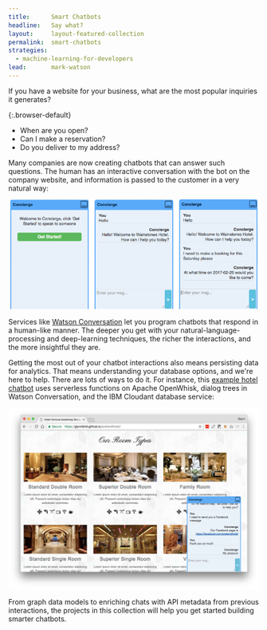 ```yaml
---
title:      Smart Chatbots
headline:   Say what?
layout:     layout-featured-collection
permalink:  smart-chatbots
strategies: 
  - machine-learning-for-developers
lead:       mark-watson
---
```


If you have a website for your business, what are the most popular inquiries it generates?

{:.browser-default}
- When are you open?
- Can I make a reservation?
- Do you deliver to my address?

Many companies are now creating chatbots that can answer such questions. The human has an interactive conversation with the bot on the company website, and information is passed to the customer in a very natural way:


![Screen shot of a hotel chatbot window close up, in three panels.](/img/concierge-chatbot.png "The concierge-chatbot demo app close up")

Services like [Watson Conversation](https://www.ibm.com/watson/services/conversation/) let you program chatbots that respond in a human-like manner. The deeper you get with your natural-language-processing and deep-learning techniques, the richer the interactions, and the more insightful they are.

Getting the most out of your chatbot interactions also means persisting data for analytics. That means understanding your database options, and we're here to help. There are lots of ways to do it. For instance, this [example hotel chatbot](https://github.com/ibm-watson-data-lab/concierge) uses serverless functions on Apache OpenWhisk, dialog trees in Watson Conversation, and the IBM Cloudant database service:

![Screen shot of a hotel chatbot application, in the context of a mock website.](/img/concierge-onsite.png "The concierge-chatbot demo app on a mock hotel website")

From graph data models to enriching chats with API metadata from previous interactions, the projects in this collection will help you get started building smarter chatbots.